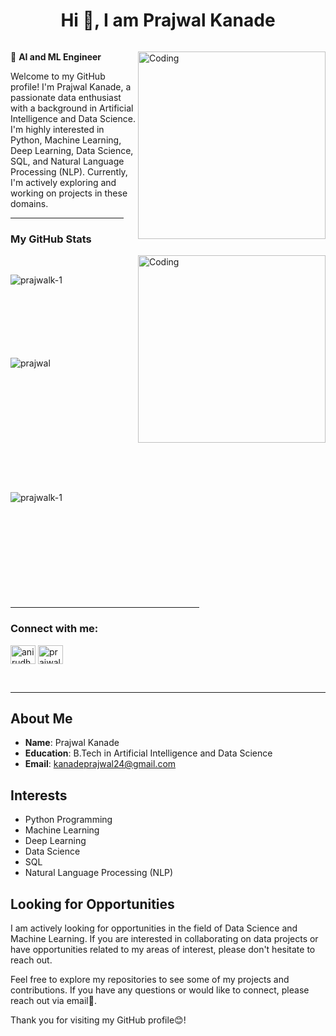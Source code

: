 <h1 align="center">Hi 👋, I am Prajwal Kanade</h1>

<p align="left"> <a href="https://twitter.com/" target="blank"><img src="https://img.shields.io/twitter/follow/?logo=twitter&style=for-the-badge" alt="" /></a> </p>


🌱 **AI and ML Engineer**
<img align="right" alt="Coding" width="300" src="https://i.pinimg.com/originals/81/17/8b/81178b47a8598f0c81c4799f2cdd4057.gif">

Welcome to my GitHub profile! I'm Prajwal Kanade, a passionate data enthusiast with a background in Artificial Intelligence and Data Science. 
I'm highly interested in Python, Machine Learning, Deep Learning, Data Science, SQL, and Natural Language Processing (NLP). Currently, I'm actively exploring and working on projects in these domains.

<hr width="36%" >

<h3>My GitHub Stats</h3>
<img align="right" alt="Coding" width="300" src="https://cdn.dribbble.com/users/1277312/screenshots/14733298/media/39b1045e593737587dd60e42c8422d1f.gif" >
<br>


<p><img align="left" src="https://github-readme-stats.vercel.app/api/top-langs?username=prajwalk-1&show_icons=true&theme=dark&locale=en&layout=compact" alt="prajwalk-1" /></p>

<br><br><br><br><br><br><br>
<p>&nbsp;<img align="left" src="https://github-readme-stats.vercel.app/api?username=prajwalk-1&show_icons=true&theme=dark&locale=en" alt="prajwal" /></p>
<br><br><br><br><br><br><br><br><br><br>

<p><img align="left" src="https://github-readme-streak-stats.herokuapp.com/?user=prajwalk-1&theme=dark" alt="prajwalk-1" /></p>
<br><br><br><br><br><br><br><br><br><br>
<hr width="60%" >
<h3 align="left">Connect with me:</h3>
<p align="left">
<a href="https://www.linkedin.com/in/prajwal-kanade-6700a5252" target="blank"><img align="center" src="https://raw.githubusercontent.com/rahuldkjain/github-profile-readme-generator/master/src/images/icons/Social/linked-in-alt.svg" alt="anirudh-rai-072732220" height="30" width="40" /></a>
<a href="https://www.kaggle.com/prajwalkanade" target="blank"><img align="center" src="https://raw.githubusercontent.com/rahuldkjain/github-profile-readme-generator/master/src/images/icons/Social/kaggle.svg" alt="prajwalk-1" height="30" width="40" /></a>
</p>
<br>

------

## About Me

- **Name**: Prajwal Kanade
- **Education**: B.Tech in Artificial Intelligence and Data Science
- **Email**: kanadeprajwal24@gmail.com

## Interests 

- Python Programming
- Machine Learning
- Deep Learning
- Data Science
- SQL
- Natural Language Processing (NLP)

## Looking for Opportunities

I am actively looking for opportunities in the field of Data Science and Machine Learning. 
If you are interested in collaborating on data projects or have opportunities related to my areas of interest, please don't hesitate to reach out.

Feel free to explore my repositories to see some of my projects and contributions. If you have any questions or would like to connect, please reach out via email📧.

Thank you for visiting my GitHub profile😊!


<!---
prajwalk-1/prajwalk-1 is a ✨ special ✨ repository because its `README.md` (this file) appears on your GitHub profile.
You can click the Preview link to take a look at your changes.
--->
